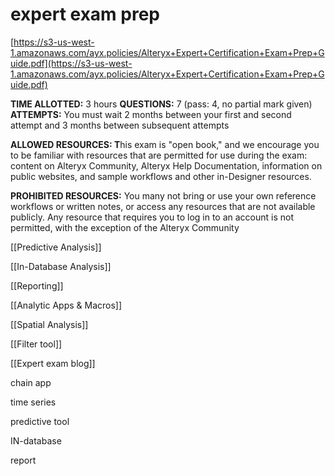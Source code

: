 # expert exam prep

[https://s3-us-west-1.amazonaws.com/ayx.policies/Alteryx+Expert+Certification+Exam+Prep+Guide.pdf](https://s3-us-west-1.amazonaws.com/ayx.policies/Alteryx+Expert+Certification+Exam+Prep+Guide.pdf)

**TIME ALLOTTED:** 3 hours
**QUESTIONS:** 7 (pass: 4, no partial mark given)
**ATTEMPTS:** You must wait 2 months between your first and second attempt and 3 months between subsequent attempts

**ALLOWED RESOURCES: T**his exam is "open book," and we encourage you to be familiar with resources that are permitted for use during the exam: content on Alteryx Community, Alteryx Help Documentation, information on public websites, and sample workflows and other in-Designer resources.

**PROHIBITED RESOURCES:** You many not bring or use your own reference workflows or written notes, or access any resources that are not available publicly. Any resource that requires you to log in to an account is not permitted, with the exception of the Alteryx Community

[[Predictive Analysis]]

[[In-Database Analysis]]

[[Reporting]]

[[Analytic Apps & Macros]]

[[Spatial Analysis]]

[[Filter tool]]

[[Expert exam blog]]

chain app

time series

predictive tool

IN-database

report
